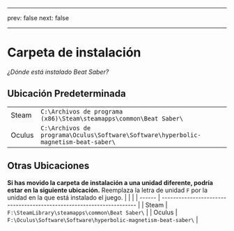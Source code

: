 - - -
prev: false next: false
- - -

# Carpeta de instalación

_¿Dónde está instalado Beat Saber?_

## Ubicación Predeterminada

|        |                                                                                             |
| ------ | ------------------------------------------------------------------------------------------- |
| Steam  | `C:\Archivos de programa (x86)\Steam\steamapps\common\Beat Saber\`                  |
| Oculus | `C:\Archivos de programa\Oculus\Software\Software\hyperbolic-magnetism-beat-saber\` |

## Otras Ubicaciones

**Si has movido la carpeta de instalación a una unidad diferente, podría estar en la siguiente ubicación.** Reemplaza la letra de unidad `F` por la unidad en la que está instalado el juego.
|        |                                                                       |
| ------ | --------------------------------------------------------------------- |
| Steam  | `F:\SteamLibrary\steamapps\common\Beat Saber\`                 |
| Oculus | `F:\Oculus\Software\Software\hyperbolic-magnetism-beat-saber\` |
